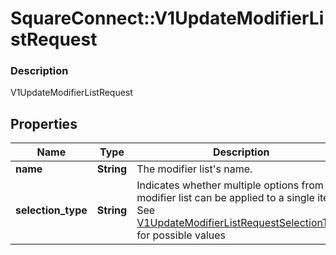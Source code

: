 # SquareConnect::V1UpdateModifierListRequest

### Description

V1UpdateModifierListRequest

## Properties
Name | Type | Description | Notes
------------ | ------------- | ------------- | -------------
**name** | **String** | The modifier list&#39;s name. | [optional] 
**selection_type** | **String** | Indicates whether multiple options from the modifier list can be applied to a single item. See [V1UpdateModifierListRequestSelectionType](#type-v1updatemodifierlistrequestselectiontype) for possible values | [optional] 


